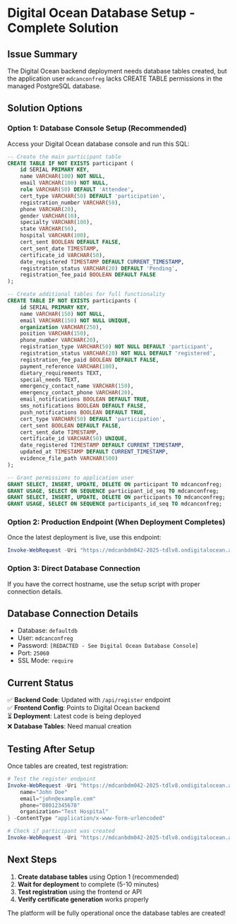 # Digital Ocean Database Setup - Complete Solution

## Issue Summary
The Digital Ocean backend deployment needs database tables created, but the application user `mdcanconfreg` lacks CREATE TABLE permissions in the managed PostgreSQL database.

## Solution Options

### Option 1: Database Console Setup (Recommended)
Access your Digital Ocean database console and run this SQL:

```sql
-- Create the main participant table
CREATE TABLE IF NOT EXISTS participant (
    id SERIAL PRIMARY KEY,
    name VARCHAR(100) NOT NULL,
    email VARCHAR(100) NOT NULL,
    role VARCHAR(50) DEFAULT 'Attendee',
    cert_type VARCHAR(50) DEFAULT 'participation',
    registration_number VARCHAR(50),
    phone VARCHAR(20),
    gender VARCHAR(10),
    specialty VARCHAR(100),
    state VARCHAR(50),
    hospital VARCHAR(100),
    cert_sent BOOLEAN DEFAULT FALSE,
    cert_sent_date TIMESTAMP,
    certificate_id VARCHAR(50),
    date_registered TIMESTAMP DEFAULT CURRENT_TIMESTAMP,
    registration_status VARCHAR(20) DEFAULT 'Pending',
    registration_fee_paid BOOLEAN DEFAULT FALSE
);

-- Create additional tables for full functionality
CREATE TABLE IF NOT EXISTS participants (
    id SERIAL PRIMARY KEY,
    name VARCHAR(150) NOT NULL,
    email VARCHAR(150) NOT NULL UNIQUE,
    organization VARCHAR(250),
    position VARCHAR(150),
    phone_number VARCHAR(20),
    registration_type VARCHAR(50) NOT NULL DEFAULT 'participant',
    registration_status VARCHAR(20) NOT NULL DEFAULT 'registered',
    registration_fee_paid BOOLEAN DEFAULT FALSE,
    payment_reference VARCHAR(100),
    dietary_requirements TEXT,
    special_needs TEXT,
    emergency_contact_name VARCHAR(150),
    emergency_contact_phone VARCHAR(20),
    email_notifications BOOLEAN DEFAULT TRUE,
    sms_notifications BOOLEAN DEFAULT FALSE,
    push_notifications BOOLEAN DEFAULT TRUE,
    cert_type VARCHAR(50) DEFAULT 'participation',
    cert_sent BOOLEAN DEFAULT FALSE,
    cert_sent_date TIMESTAMP,
    certificate_id VARCHAR(50) UNIQUE,
    date_registered TIMESTAMP DEFAULT CURRENT_TIMESTAMP,
    updated_at TIMESTAMP DEFAULT CURRENT_TIMESTAMP,
    evidence_file_path VARCHAR(500)
);

-- Grant permissions to application user
GRANT SELECT, INSERT, UPDATE, DELETE ON participant TO mdcanconfreg;
GRANT USAGE, SELECT ON SEQUENCE participant_id_seq TO mdcanconfreg;
GRANT SELECT, INSERT, UPDATE, DELETE ON participants TO mdcanconfreg;
GRANT USAGE, SELECT ON SEQUENCE participants_id_seq TO mdcanconfreg;
```

### Option 2: Production Endpoint (When Deployment Completes)
Once the latest deployment is live, use this endpoint:

```powershell
Invoke-WebRequest -Uri "https://mdcanbdm042-2025-tdlv8.ondigitalocean.app/api/setup-production" -Method POST -Body @{secret="mdcansetup2025"} -ContentType "application/x-www-form-urlencoded"
```

### Option 3: Direct Database Connection
If you have the correct hostname, use the setup script with proper connection details.

## Database Connection Details
- Database: `defaultdb`
- User: `mdcanconfreg`
- Password: `[REDACTED - See Digital Ocean Database Console]`
- Port: `25060`
- SSL Mode: `require`

## Current Status
✅ **Backend Code**: Updated with `/api/register` endpoint  
✅ **Frontend Config**: Points to Digital Ocean backend  
⏳ **Deployment**: Latest code is being deployed  
❌ **Database Tables**: Need manual creation  

## Testing After Setup
Once tables are created, test registration:

```powershell
# Test the register endpoint
Invoke-WebRequest -Uri "https://mdcanbdm042-2025-tdlv8.ondigitalocean.app/api/register" -Method POST -Body @{
    name="John Doe"
    email="john@example.com"
    phone="08012345678"
    organization="Test Hospital"
} -ContentType "application/x-www-form-urlencoded"

# Check if participant was created
Invoke-WebRequest -Uri "https://mdcanbdm042-2025-tdlv8.ondigitalocean.app/api/participants" -Method GET
```

## Next Steps
1. **Create database tables** using Option 1 (recommended)
2. **Wait for deployment** to complete (5-10 minutes)
3. **Test registration** using the frontend or API
4. **Verify certificate generation** works properly

The platform will be fully operational once the database tables are created!
